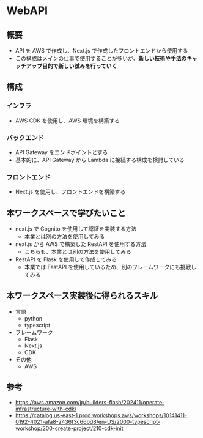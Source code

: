 # WebAPI

## 概要

- API を AWS で作成し、Next.js で作成したフロントエンドから使用する
- この構成はメインの仕事で使用することが多いが、**新しい技術や手法のキャッチアップ目的で新しい試みを行っていく**

## 構成

### インフラ

- AWS CDK を使用し、AWS 環境を構築する

### バックエンド

- API Gateway をエンドポイントとする
- 基本的に、API Gateway から Lambda に接続する構成を検討している

### フロントエンド

- Next.js を使用し、フロントエンドを構築する

## 本ワークスペースで学びたいこと

- next.js で Cognito を使用して認証を実装する方法
  - 本業とは別の方法を使用してみる
- next.js から AWS で構築した RestAPI を使用する方法
  - こちらも、本業とは別の方法を使用してみる
- RestAPI を Flask を使用して作成してみる
  - 本業では FastAPI を使用しているため、別のフレームワークにも挑戦してみる

## 本ワークスペース実装後に得られるスキル

- 言語
  - python
  - typescript
- フレームワーク
  - Flask
  - Next.js
  - CDK
- その他
  - AWS

## 参考

- https://aws.amazon.com/jp/builders-flash/202411/operate-infrastructure-with-cdk/
- https://catalog.us-east-1.prod.workshops.aws/workshops/10141411-0192-4021-afa8-2436f3c66bd8/en-US/2000-typescript-workshop/200-create-project/210-cdk-init
